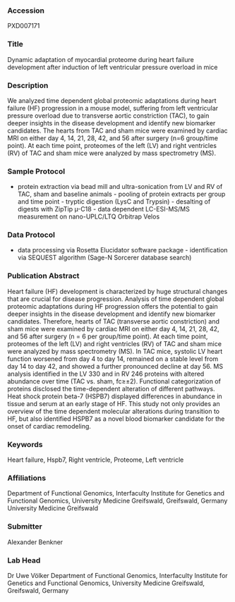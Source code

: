 ### Accession
PXD007171

### Title
Dynamic adaptation of myocardial proteome during heart failure development after induction of left ventricular pressure overload in mice

### Description
We analyzed time dependent global proteomic adaptations during heart failure (HF) progression in a mouse model, suffering from left ventricular pressure overload due to transverse aortic constriction (TAC), to gain deeper insights in the disease development and identify new biomarker candidates.  The hearts from TAC and sham mice were examined by cardiac MRI on either day 4, 14, 21, 28, 42, and 56 after surgery (n=6 group/time point). At each time point, proteomes of the left (LV) and right ventricles (RV) of TAC and sham mice were analyzed by mass spectrometry (MS).

### Sample Protocol
- protein extraction via bead mill and ultra-sonication from LV and RV of TAC, sham and baseline animals  - pooling of protein extracts per group and time point - tryptic digestion (LysC and Trypsin)  - desalting of digests with ZipTip µ-C18 - data dependent LC-ESI-MS/MS measurement on nano-UPLC/LTQ Orbitrap Velos

### Data Protocol
- data processing via Rosetta Elucidator software package - identification via SEQUEST algorithm (Sage-N Sorcerer database search)

### Publication Abstract
Heart failure (HF) development is characterized by huge structural changes that are crucial for disease progression. Analysis of time dependent global proteomic adaptations during HF progression offers the potential to gain deeper insights in the disease development and identify new biomarker candidates. Therefore, hearts of TAC (transverse aortic constriction) and sham mice were examined by cardiac MRI on either day 4, 14, 21, 28, 42, and 56 after surgery (n = 6 per group/time point). At each time point, proteomes of the left (LV) and right ventricles (RV) of TAC and sham mice were analyzed by mass spectrometry (MS). In TAC mice, systolic LV heart function worsened from day 4 to day 14, remained on a stable level from day 14 to day 42, and showed a further pronounced decline at day 56. MS analysis identified in the LV 330 and in RV 246 proteins with altered abundance over time (TAC vs. sham, fc&#x2265;&#xb1;2). Functional categorization of proteins disclosed the time-dependent alteration of different pathways. Heat shock protein beta-7 (HSPB7) displayed differences in abundance in tissue and serum at an early stage of HF. This study not only provides an overview of the time dependent molecular alterations during transition to HF, but also identified HSPB7 as a novel blood biomarker candidate for the onset of cardiac remodeling.

### Keywords
Heart failure, Hspb7, Right ventricle, Proteome, Left ventricle

### Affiliations
Department of Functional Genomics, Interfaculty Institute for Genetics and Functional Genomics, University Medicine Greifswald, Greifswald, Germany
University Medicine Greifswald

### Submitter
Alexander Benkner

### Lab Head
Dr Uwe Völker
Department of Functional Genomics, Interfaculty Institute for Genetics and Functional Genomics, University Medicine Greifswald, Greifswald, Germany


